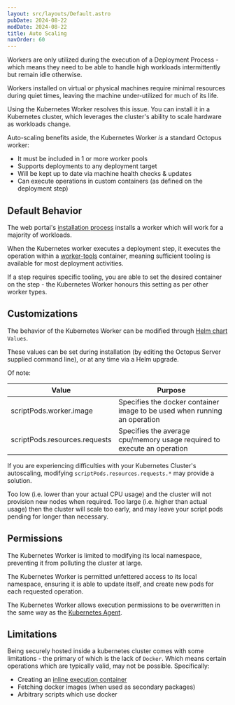 ```yaml
---
layout: src/layouts/Default.astro
pubDate: 2024-08-22
modDate: 2024-08-22
title: Auto Scaling
navOrder: 60
---
```


Workers are only utilized during the execution of a Deployment Process - which means they need to be able to handle high
workloads intermittently but remain idle otherwise.

Workers installed on virtual or physical machines require minimal resources during quiet times, leaving the machine 
under-utilized for much of its life.

Using the Kubernetes Worker resolves this issue. You can install it in a Kubernetes cluster, which leverages the cluster's
ability to scale hardware as workloads change.

Auto-scaling benefits aside, the Kubernetes Worker _is_ a standard Octopus worker:
* It must be included in 1 or more worker pools
* Supports deployments to any deployment target
* Will be kept up to date via machine health checks & updates
* Can execute operations in custom containers (as defined on the deployment step)

## Default Behavior
The web portal's [installation process](/docs/infrastructure/workers#installing-a-kubernetes-worker) installs a worker which will work for a majority of workloads.

When the Kubernetes worker executes a deployment step, it executes the operation within a [worker-tools](https://hub.docker.com/r/octopusdeploy/worker-tools) container,
meaning sufficient tooling is available for most deployment activities.

If a step requires specific tooling, you are able to set the desired container on the step - the Kubernetes
Worker honours this setting as per other worker types.

## Customizations
The behavior of the Kubernetes Worker can be modified through [Helm chart](https://github.com/OctopusDeploy/helm-charts/tree/main/charts/kubernetes-agent) `Values`.

These values can be set during installation (by editing the Octopus Server supplied command line), or at any time via a Helm upgrade.

Of note:

| Value | Purpose                                                                   |
| --- |---------------------------------------------------------------------------|
| scriptPods.worker.image | Specifies the docker container image to be used when running an operation |
| scriptPods.resources.requests | Specifies the average cpu/memory usage required to execute an operation |

If you are experiencing difficulties with your Kubernetes Cluster's autoscaling, modifying `scriptPods.resources.requests.*`
may provide a solution.

Too low (i.e. lower than your actual CPU usage) and the cluster will not provision new nodes when required.
Too large (i.e. higher than actual usage) then the cluster will scale too early, and may leave your script
pods pending for longer than necessary.

## Permissions
The Kubernetes Worker is limited to modifying its local namespace, preventing it from polluting the cluster at large.

The Kubernetes Worker is permitted unfettered access to its local namespace, ensuring it is able to update itself, and
create new pods for each requested operation.

The Kubernetes Worker allows execution permissions to be overwritten in the same way as the [Kubernetes Agent](/docs/kubernetes/targets/kubernetes-agent/permissions).

## Limitations
Being securely hosted inside a kubernetes cluster comes with some limitations - the primary of which is the lack of `Docker`.
Which means certain operations which are typically valid, may not be possible.
Specifically:
* Creating an [inline execution container](../../projects/steps/execution-containers-for-workers#inline-execution-containers) 
* Fetching docker images (when used as secondary packages)
* Arbitrary scripts which use docker